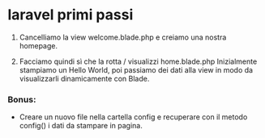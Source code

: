 # laravel primi passi

1) Cancelliamo la view welcome.blade.php e creiamo una nostra homepage.

2) Facciamo quindi sì che la rotta / visualizzi home.blade.php
Inizialmente stampiamo un Hello World, poi passiamo dei dati alla view in modo da visualizzarli dinamicamente con Blade.

### Bonus:
- Creare un nuovo file nella cartella config e recuperare con il metodo config()  i dati da stampare in pagina.